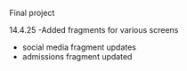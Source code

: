 Final project

14.4.25
-Added fragments for various screens

- social media fragment updates
- admissions fragment updated